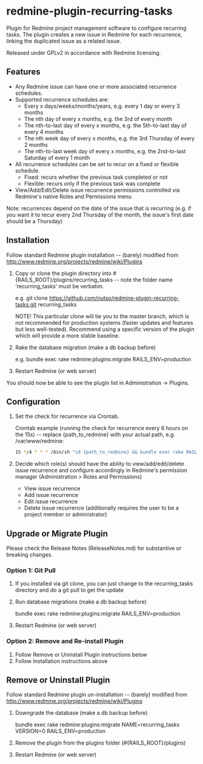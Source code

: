 # redmine-plugin-recurring-tasks

Plugin for Redmine project management software to configure recurring tasks. The plugin creates a new issue in Redmine for each recurrence, linking the duplicated issue as a related issue.

Released under GPLv2 in accordance with Redmine licensing.

## Features

* Any Redmine issue can have one or more associated recurrence schedules.
* Supported recurrence schedules are:
  * Every x days/weeks/months/years, e.g. every 1 day or every 3 months
  * The nth day of every x months, e.g. the 3rd of every month
  * The nth-to-last day of every x months, e.g. the 5th-to-last day of every 4 months
  * The nth week day of every x months, e.g. the 3rd Thursday of every 2 months
  * The nth-to-last week day of every x months, e.g. the 2nd-to-last Saturday of every 1 month
* All recurrence schedules can be set to recur on a fixed or flexible schedule.
  * Fixed: recurs whether the previous task completed or not
  * Flexible: recurs only if the previous task was complete
* View/Add/Edit/Delete issue recurrence permissions controlled via Redmine's native Roles and Permissions menu

Note: recurrences depend on the date of the issue that is recurring (e.g. if you want it 
to recur every 2nd Thursday of the month, the issue's first date should be a Thursday)

## Installation

Follow standard Redmine plugin installation -- (barely) modified from http://www.redmine.org/projects/redmine/wiki/Plugins

1. Copy or clone the plugin directory into #{RAILS_ROOT}/plugins/recurring_tasks -- note the folder name 'recurring_tasks' must be verbatim.
   
   e.g. git clone https://github.com/nutso/redmine-plugin-recurring-tasks.git recurring_tasks
   
   NOTE! This particular clone will tie you to the master branch, which is not recommended for production systems (faster updates and features but less well-tested). Recommend using a specific version of the plugin which will provide a more stable baseline. 

2. Rake the database migration (make a db backup before)

   e.g. bundle exec rake redmine:plugins:migrate RAILS_ENV=production

3. Restart Redmine (or web server)

You should now be able to see the plugin list in Administration -> Plugins.
     
## Configuration
     
1. Set the check for recurrence via Crontab.

   Crontab example (running the check for recurrence every 6 hours on the 15s) -- replace {path_to_redmine} with your actual path, e.g. /var/www/redmine:
   ```bash
   15 */4 * * * /bin/sh "cd {path_to_redmine} && bundle exec rake RAILS_ENV=production redmine:recur_tasks" >> log/cron_rake.log 2>&1
   ```
   
2. Decide which role(s) should have the ability to view/add/edit/delete issue recurrence and configure accordingly in Redmine's permission manager (Administration > Roles and Permissions) 
   * View issue recurrence
   * Add issue recurrence
   * Edit issue recurrence
   * Delete issue recurrence (additionally requires the user to be a project member or administrator) 

## Upgrade or Migrate Plugin

Please check the Release Notes (ReleaseNotes.md) for substantive or breaking changes.

### Option 1: Git Pull
1. If you installed via git clone, you can just change to 
   the recurring_tasks directory and do a git pull to get the update

2. Run database migrations (make a db backup before)

   bundle exec rake redmine:plugins:migrate RAILS_ENV=production

3. Restart Redmine (or web server)

### Option 2: Remove and Re-install Plugin
1. Follow Remove or Uninstall Plugin instructions below
2. Follow Installation instructions above
   
## Remove or Uninstall Plugin

Follow standard Redmine plugin un-installation -- (barely) modified from http://www.redmine.org/projects/redmine/wiki/Plugins

1. Downgrade the database (make a db backup before)

   bundle exec rake redmine:plugins:migrate NAME=recurring_tasks VERSION=0 RAILS_ENV=production

2. Remove the plugin from the plugins folder (#{RAILS_ROOT}/plugins)

3. Restart Redmine (or web server)
